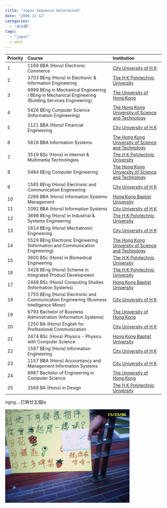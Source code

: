 ```yaml
---
title: "Jupas Sequence Determined"
date: "2006-12-12"
categories: 
  - "未分類"
tags: 
  - "jupas"
  - omit
---
```


| Priority | Course | Institution |
| --- | :-- | :-- |
| 1 | 1169 BBA (Hons) Electronic Commerce  | [City University of H K](http://www.cityu.edu.hk/admo/) |
| 2 | 3703 BEng (Hons) in Electronic & Information Engineering  | [The H K Polytechnic University](http://www.polyu.edu.hk/) |
| 3 | 6999 BEng in Mechanical Engineering / BEng in Mechanical Engineering (Building Services Engineering)  | [The University of Hong Kong](http://www.hku.hk/admission/ug.htm) |
| 4 | 5426 BEng Computer Science (Information Engineering)  | [The Hong Kong University of Science and Technology](http://www.ab.ust.hk/arr) |
| 5 | 1121 BBA (Hons) Financial Engineering  | [City University of H K](http://www.cityu.edu.hk/admo/) |
| 6 | 5816 BBA Information Systems  | [The Hong Kong University of Science and Technology](http://www.ab.ust.hk/arr) |
| 7 | 3519 BSc (Hons) in Internet & Multimedia Technologies  | [The H K Polytechnic University](http://www.polyu.edu.hk/) |
| 8 | 5464 BEng Computer Engineering  | [The Hong Kong University of Science and Technology](http://www.ab.ust.hk/arr) |
| 9 | 1585 BEng (Hons) Electronic and Communication Engineering  | [City University of H K](http://www.cityu.edu.hk/admo/) |
| 10 | 2266 BBA (Hons) Information Systems Management  | [Hong Kong Baptist University](http://www.hkbu.edu.hk/~ar/admissions/jupas.htm) |
| 11 | 1092 BBA (Hons) Information Systems  | [City University of H K](http://www.cityu.edu.hk/admo/) |
| 12 | 3698 BEng (Hons) in Industrial & Systems Engineering  | [The H K Polytechnic University](http://www.polyu.edu.hk/) |
| 13 | 1614 BEng (Hons) Mechatronic Engineering  | [City University of H K](http://www.cityu.edu.hk/admo/) |
| 14 | 5529 BEng Electronic Engineering (Information and Communication Engineering)  | [The Hong Kong University of Science and Technology](http://www.ab.ust.hk/arr) |
| 15 | 3600 BSc (Hons) in Biomedical Engineering  | [The H K Polytechnic University](http://www.polyu.edu.hk/) |
| 16 | 3428 BEng (Hons) Scheme in Integrated Product Development  | [The H K Polytechnic University](http://www.polyu.edu.hk/) |
| 17 | 2448 BSc (Hons) Computing Studies (Information Systems)  | [Hong Kong Baptist University](http://www.hkbu.edu.hk/~ar/admissions/jupas.htm) |
| 18 | 1755 BEng (Hons) Electronic and Communication Engineering (Business Intelligence Minor)  | [City University of H K](http://www.cityu.edu.hk/admo/) |
| 19 | 6793 Bachelor of Business Administration (Information Systems)  | [The University of Hong Kong](http://www.hku.hk/admission/ug.htm) |
| 20 | 1250 BA (Hons) English for Professional Communication  | [City University of H K](http://www.cityu.edu.hk/admo/) |
| 21 | 2474 BSc (Hons) Physics - Physics with Computer Science  | [Hong Kong Baptist University](http://www.hkbu.edu.hk/~ar/admissions/jupas.htm) |
| 22 | 1597 BEng (Hons) Information Engineering  | [City University of H K](http://www.cityu.edu.hk/admo/) |
| 23 | 1157 BBA (Hons) Accountancy and Management Information Systems  | [City University of H K](http://www.cityu.edu.hk/admo/) |
| 24 | 6987 Bachelor of Engineering in Computer Science  | [The University of Hong Kong](http://www.hku.hk/admission/ug.htm) |
| 25 | 3569 BA (Hons) in Design  | [The H K Polytechnic University](http://www.polyu.edu.hk/) |

ngng....打夠廿五個la

[![Set356_02](images/z66271826.jpg)](http://photo.xanga.com/abbychau/5349a94818408/photo.html)
